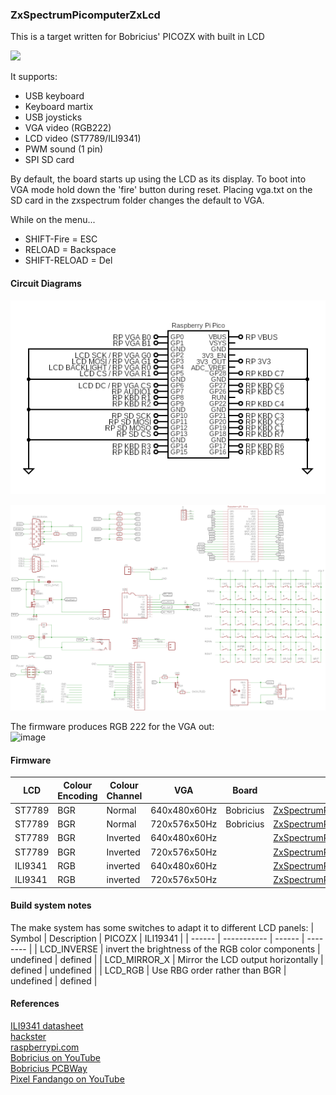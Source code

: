 ### ZxSpectrumPicomputerZxLcd
This is a target written for Bobricius' PICOZX with built in LCD 

<img src="picozxlcd.png" width="400"/>

It supports:
* USB keyboard
* Keyboard martix
* USB joysticks
* VGA video (RGB222)
* LCD video (ST7789/ILI9341)
* PWM sound (1 pin)
* SPI SD card

By default, the board starts up using the LCD as its display.
To boot into VGA mode hold down the 'fire' button during reset.
Placing vga.txt on the SD card in the zxspectrum folder changes the default to VGA.


While on the menu...
* SHIFT-Fire = ESC
* RELOAD = Backspace
* SHIFT-RELOAD = Del

#### Circuit Diagrams
![image](ZxSpectrumPicomputerZxLcd.png)

![image](ZxSpectrumPicomputerZxLcdSchematic.png)

The firmware produces RGB 222 for the VGA out:<br/>
![image](Pico%20VGA%20RGB222.png)

#### Firmware
| LCD | Colour Encoding | Colour Channel | VGA | Board | Firmware |
| - | - | - | - | - | - |
| ST7789 | BGR | Normal | 640x480x60Hz |Bobricius | [ZxSpectrumPicomputerZxLcd_640x480x60Hz.uf2](/uf2-rp2040/ZxSpectrumPicomputerZxLcd_640x480x60Hz.uf2) |
| ST7789 | BGR | Normal | 720x576x50Hz |Bobricius | [ZxSpectrumPicomputerZxLcd_720x576x50Hz.uf2](/uf2-rp2040/ZxSpectrumPicomputerZxLcd_720x576x50Hz.uf2) |
| ST7789 | BGR | Inverted | 640x480x60Hz | | [ZxSpectrumPicomputerZxInverseLcd_640x480x60Hz.uf2](/uf2-rp2040/ZxSpectrumPicomputerZxInverseLcd_640x480x60Hz.uf2) |
| ST7789 | BGR | Inverted | 720x576x50Hz | | [ZxSpectrumPicomputerZxInverseLcd_720x576x50Hz.uf2](/uf2-rp2040/xSpectrumPicomputerZxInverseLcd_720x576x50Hz.uf2) |
| ILI9341 | RGB | inverted | 640x480x60Hz | | [ZxSpectrumPicomputerZxILI9341Lcd_640x480x60Hz.uf2](/uf2-rp2040/ZxSpectrumPicomputerZxILI9341Lcd_640x480x60Hz.uf2) |
| ILI9341 | RGB | inverted | 720x576x50Hz | | [ZxSpectrumPicomputerZxILI9341Lcd_720x576x50Hz.uf2](/uf2-rp2040/ZxSpectrumPicomputerZxILI9341Lcd_720x576x50Hz.uf2) |

#### Build system notes
The make system has some switches to adapt it to different LCD panels:
| Symbol | Description | PICOZX | ILI19341 |
| ------ | ----------- | ------ | -------- |
| LCD_INVERSE | invert the brightness of the RGB color components | undefined | defined |
| LCD_MIRROR_X | Mirror the LCD output horizontally | defined | undefined |
| LCD_RGB | Use RBG order rather than BGR | undefined |  defined |

#### References
[ILI9341 datasheet](https://cdn-shop.adafruit.com/datasheets/ILI9341.pdf)<br/>
[hackster](https://www.hackster.io/news/peter-bobricius-misenko-s-picozx-lcd-is-the-handheld-sinclair-zx-spectrum-the-1980s-never-got-24c00f395b9d)<br/>
[raspberrypi.com](https://www.raspberrypi.com/news/build-your-own-handheld-zx-spectrum-with-raspberry-pi-pico/)<br/>
[Bobricius on YouTube](https://www.youtube.com/watch?v=AbfBHwBqbpY)<br/>
[Bobricius PCBWay](https://www.pcbway.com/project/shareproject/PICO_ZX_LCD_VGA_Spectrum_128k_094be579.html)<br/>
[Pixel Fandango on YouTube](https://www.youtube.com/watch?v=y6s7uneGPm8)<br/>

